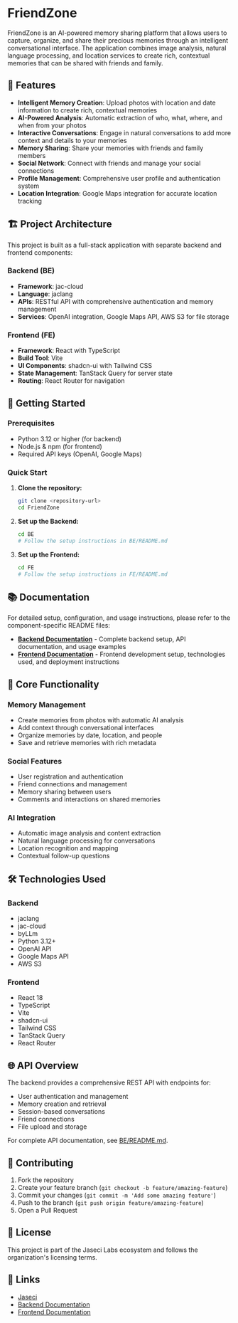 # FriendZone

FriendZone is an AI-powered memory sharing platform that allows users to capture, organize, and share their precious memories through an intelligent conversational interface. The application combines image analysis, natural language processing, and location services to create rich, contextual memories that can be shared with friends and family.

## 🌟 Features

- **Intelligent Memory Creation**: Upload photos with location and date information to create rich, contextual memories
- **AI-Powered Analysis**: Automatic extraction of who, what, where, and when from your photos
- **Interactive Conversations**: Engage in natural conversations to add more context and details to your memories
- **Memory Sharing**: Share your memories with friends and family members
- **Social Network**: Connect with friends and manage your social connections
- **Profile Management**: Comprehensive user profile and authentication system
- **Location Integration**: Google Maps integration for accurate location tracking

## 🏗️ Project Architecture

This project is built as a full-stack application with separate backend and frontend components:

### Backend (BE)
- **Framework**: jac-cloud
- **Language**: jaclang
- **APIs**: RESTful API with comprehensive authentication and memory management
- **Services**: OpenAI integration, Google Maps API, AWS S3 for file storage

### Frontend (FE)
- **Framework**: React with TypeScript
- **Build Tool**: Vite
- **UI Components**: shadcn-ui with Tailwind CSS
- **State Management**: TanStack Query for server state
- **Routing**: React Router for navigation

## 🚀 Getting Started

### Prerequisites
- Python 3.12 or higher (for backend)
- Node.js & npm (for frontend)
- Required API keys (OpenAI, Google Maps)

### Quick Start

1. **Clone the repository:**
   ```bash
   git clone <repository-url>
   cd FriendZone
   ```

2. **Set up the Backend:**
   ```bash
   cd BE
   # Follow the setup instructions in BE/README.md
   ```

3. **Set up the Frontend:**
   ```bash
   cd FE
   # Follow the setup instructions in FE/README.md
   ```

## 📚 Documentation

For detailed setup, configuration, and usage instructions, please refer to the component-specific README files:

- **[Backend Documentation](./BE/README.md)** - Complete backend setup, API documentation, and usage examples
- **[Frontend Documentation](./FE/README.md)** - Frontend development setup, technologies used, and deployment instructions

## 🔧 Core Functionality

### Memory Management
- Create memories from photos with automatic AI analysis
- Add context through conversational interfaces
- Organize memories by date, location, and people
- Save and retrieve memories with rich metadata

### Social Features
- User registration and authentication
- Friend connections and management
- Memory sharing between users
- Comments and interactions on shared memories

### AI Integration
- Automatic image analysis and content extraction
- Natural language processing for conversations
- Location recognition and mapping
- Contextual follow-up questions

## 🛠️ Technologies Used

### Backend
- jaclang
- jac-cloud
- byLLm
- Python 3.12+
- OpenAI API
- Google Maps API
- AWS S3

### Frontend
- React 18
- TypeScript
- Vite
- shadcn-ui
- Tailwind CSS
- TanStack Query
- React Router

## 🌐 API Overview

The backend provides a comprehensive REST API with endpoints for:
- User authentication and management
- Memory creation and retrieval
- Session-based conversations
- Friend connections
- File upload and storage

For complete API documentation, see [BE/README.md](./BE/README.md).

## 🤝 Contributing

1. Fork the repository
2. Create your feature branch (`git checkout -b feature/amazing-feature`)
3. Commit your changes (`git commit -m 'Add some amazing feature'`)
4. Push to the branch (`git push origin feature/amazing-feature`)
5. Open a Pull Request

## 📄 License

This project is part of the Jaseci Labs ecosystem and follows the organization's licensing terms.

## 🔗 Links

- [Jaseci](https://github.com/Jaseci-Labs/jaseci)
- [Backend Documentation](./BE/README.md)
- [Frontend Documentation](./FE/README.md)
